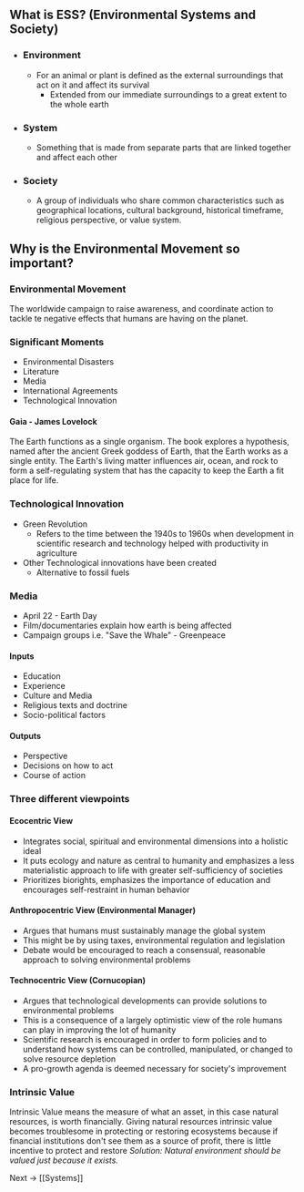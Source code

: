 ## What is ESS? (Environmental Systems and Society)
- ### Environment
	- For an animal or plant is defined as the external surroundings that act on it and affect its survival
		- Extended from our immediate surroundings to a great extent to the whole earth
- ### System
	- Something that is made from separate parts that are linked together and affect each other
- ### Society
	- A group of individuals who share common characteristics such as geographical locations, cultural background, historical timeframe, religious perspective, or value system.

## Why is the Environmental Movement so important?
### Environmental Movement
The worldwide campaign to raise awareness, and coordinate action to tackle te negative effects that humans are having on the planet.

### Significant Moments
- Environmental Disasters
- Literature
- Media
- International Agreements
- Technological Innovation

#### Gaia - James Lovelock
The Earth functions as a single organism. The book explores a hypothesis, named after the ancient Greek goddess of Earth, that the Earth works as a single entity. The Earth's living matter influences air, ocean, and rock to form a self-regulating system that has the capacity to keep the Earth a fit place for life.

### Technological Innovation
- Green Revolution
	- Refers to the time between the 1940s to 1960s when development in scientific research and technology helped with productivity in agriculture
- Other Technological innovations have been created
	- Alternative to fossil fuels

### Media
- April 22 - Earth Day
- Film/documentaries explain how earth is being affected
- Campaign groups i.e. "Save the Whale" - Greenpeace

#### Inputs
- Education
- Experience
- Culture and Media
- Religious texts and doctrine
- Socio-political factors
#### Outputs
- Perspective
- Decisions on how to act
- Course of action

### Three different viewpoints
#### Ecocentric View
- Integrates social, spiritual and environmental dimensions into a holistic ideal
- It puts ecology and nature as central to humanity and emphasizes a less materialistic approach to life with greater self-sufficiency of societies
- Prioritizes biorights, emphasizes the importance of education and encourages self-restraint in human behavior
#### Anthropocentric View (Environmental Manager)
- Argues that humans must sustainably manage the global system
- This might be by using taxes, environmental regulation and legislation
- Debate would be encouraged to reach a consensual, reasonable approach to solving environmental problems
#### Technocentric View (Cornucopian)
- Argues that technological developments can provide solutions to environmental problems
- This is a consequence of a largely optimistic view of the role humans can play in improving the lot of humanity
- Scientific research is encouraged in order to form policies and to understand how systems can be controlled, manipulated, or changed to solve resource depletion
- A pro-growth agenda is deemed necessary for society's improvement

### Intrinsic Value
Intrinsic Value means the measure of what an asset, in this case natural resources, is worth financially.
Giving natural resources intrinsic value becomes troublesome in protecting or restoring ecosystems because if financial institutions don't see them as a source of profit, there is little incentive to protect and restore
*Solution: Natural environment should be valued just because it exists.*

Next -> [[Systems]]